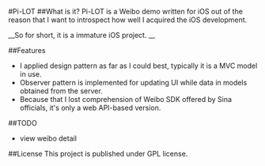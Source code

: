 #Pi-LOT
##What is it?
Pi-LOT is a Weibo demo written for iOS out of the reason that I want to introspect how well I acquired the iOS development. 

__So for short, it is a immature iOS project. __

##Features

- I applied design pattern as far as I could best, typically it is a MVC model in use.
- Observer pattern is implemented for updating UI while data in models obtained from the server.
- Because that I lost comprehension of Weibo SDK offered by Sina officials, it's only a web API-based version. 

##TODO
- view weibo detail

##License
This project is published under GPL license.
